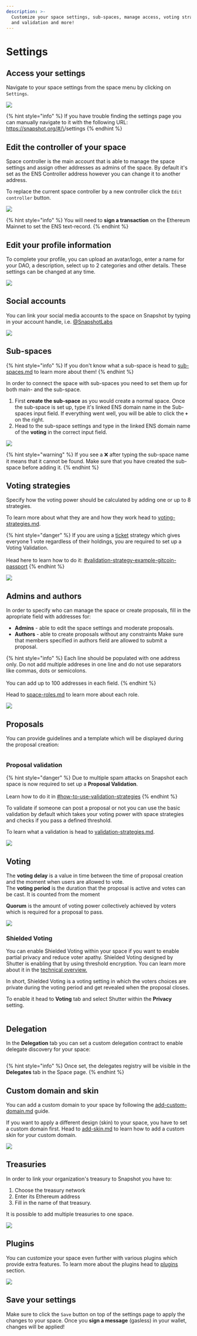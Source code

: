 ```yaml
---
description: >-
  Customize your space settings, sub-spaces, manage access, voting strategies
  and validation and more!
---
```


# Settings

## Access your settings

Navigate to your space settings from the space menu by clicking on `Settings`.

![](<../../.gitbook/assets/Capture d’écran 2022-08-11 à 14.07.53.png>)

{% hint style="info" %}
If you have trouble finding the settings page you can manually navigate to it with the following URL: https://snapshot.org/#/\<YOUR-ENS-NAME>/settings
{% endhint %}

## Edit the controller of your space

Space controller is the main account that is able to manage the space settings and assign other addresses as admins of the space. By default it's set as the ENS Controller address however you can change it to another address.&#x20;

To replace the current space controller by a new controller click the `Edit controller` button.

![](<../../.gitbook/assets/Capture d’écran 2022-08-11 à 14.14.17.png>)

{% hint style="info" %}
You will need to **sign a transaction** on the Ethereum Mainnet to set the ENS text-record.&#x20;
{% endhint %}

## Edit your profile information

To complete your profile, you can upload an avatar/logo, enter a name for your DAO, a description, select up to 2 categories and other details. These settings can be changed at any time.

![](<../../.gitbook/assets/Capture d’écran 2022-08-11 à 14.20.57.png>)

## Social accounts

You can link your social media accounts to the space on Snapshot by typing in your account handle, i.e. [@SnapshotLabs ](https://twitter.com/SnapshotLabs)

![](<../../.gitbook/assets/Capture d’écran 2022-08-11 à 14.30.17.png>)

## Sub-spaces

{% hint style="info" %}
If you don't know what a sub-space is head to [sub-spaces.md](sub-spaces.md "mention") to learn more about them!
{% endhint %}

In order to connect the space with sub-spaces you need to set them up for both main- and the sub-space.

1. First **create the sub-space** as you would create a normal space. Once the sub-space is set up, type it's linked ENS domain name in the Sub-spaces input field. If everything went well, you will be able to click the **`+`** on the right.
2. Head to the sub-space settings and type in the linked ENS domain name of the **voting** in the correct input field.

![](<../../.gitbook/assets/Capture d’écran 2022-08-11 à 14.30.37.png>)

{% hint style="warning" %}
If you see a  ❌  after typing the sub-space name it means that it cannot be found. Make sure that you have created the sub-space before adding it.
{% endhint %}

## Voting strategies

Specify how the voting power should be calculated by adding one or up to 8 strategies.

To learn more about what they are and how they work head to [voting-strategies.md](../strategies/voting-strategies.md "mention").

{% hint style="danger" %}
If you are using a [ticket](https://snapshot.org/#/strategy/ticket) strategy which gives everyone 1 vote regardless of their holdings, you are required to set up a Voting Validation. \
\
Head here to learn how to do it: [#validation-strategy-example-gitcoin-passport](../strategies/validation-strategies.md#validation-strategy-example-gitcoin-passport "mention")
{% endhint %}

![](<../../.gitbook/assets/Capture d’écran 2022-08-11 à 14.31.08.png>)

## Admins and authors

In order to specify who can manage the space or create proposals, fill in the apropriate field with addresses for:

* **Admins** - able to edit the space settings and moderate proposals.&#x20;
* **Authors** - able to create proposals without any constraints Make sure that members specified in authors field are allowed to submit a proposal.

{% hint style="info" %}
Each line should be populated with one address only. Do not add multiple addreses in one line and do not use separators like commas, dots or semicolons.\
\
You can add up to 100 addresses in each field.
{% endhint %}

Head to [space-roles.md](space-roles.md "mention") to learn more about each role.

![](<../../.gitbook/assets/Capture d’écran 2022-08-11 à 14.31.29.png>)

##

## Proposals

You can provide guidelines and a template which will be displayed during the proposal creation:

<figure><img src="../../.gitbook/assets/image (112).png" alt=""><figcaption></figcaption></figure>

### Proposal validation

{% hint style="danger" %}
Due to multiple spam attacks on Snapshot each space is now required to set up a **Proposal Validation**.\
\
Learn how to do it in [#how-to-use-validation-strategies](../strategies/validation-strategies.md#how-to-use-validation-strategies "mention")
{% endhint %}

To validate if someone can post a proposal or not you can use the basic validation by default which takes your voting power with space strategies and checks if you pass a defined threshold.

To learn what a validation is head to [validation-strategies.md](../strategies/validation-strategies.md "mention").

![](<../../.gitbook/assets/Capture d’écran 2022-08-11 à 14.31.47.png>)

## Voting

The **voting delay** is a value in time between the time of proposal creation and the moment when users are allowed to vote. \
The **voting period** is the duration that the proposal is active and votes can be cast. It is counted from the moment&#x20;

**Quorum** is the amount of voting power collectively achieved by voters which is required for a proposal to pass.

![](<../../.gitbook/assets/Capture d’écran 2022-08-11 à 14.32.03.png>)

### Shielded Voting

You can enable Shielded Voting within your space if you want to enable partial privacy and reduce voter apathy. Shielded Voting designed by Shutter is enabling that by using threshold encryption. You can learn more about it in the [technical overview.](https://blog.shutter.network/shutter-brings-shielded-voting-to-snapshot/)

In short, Shielded Voting is a voting setting in which the voters choices are private during the voting period and get revealed when the proposal closes.

To enable it head to **Voting** tab and select Shutter within the **Privacy** setting.&#x20;

<figure><img src="../../.gitbook/assets/image (98).png" alt=""><figcaption></figcaption></figure>

## Delegation

In the **Delegation** tab you can set a custom delegation contract to enable delegate discovery for your space:

<figure><img src="../../.gitbook/assets/Screenshot 2023-06-30 at 13.17.08.png" alt=""><figcaption></figcaption></figure>

{% hint style="info" %}
Once set, the delegates registry will be visible in the **Delegates** tab in the Space page.
{% endhint %}

## Custom domain and skin

You can add a custom domain to your space by following the [add-custom-domain.md](add-custom-domain.md "mention") guide.

If you want to apply a different design (skin) to your space, you have to set a custom domain first. Head to [add-skin.md](add-skin.md "mention") to learn how to add a custom skin for your custom domain.

![](<../../.gitbook/assets/Capture d’écran 2022-08-11 à 14.32.30.png>)

## Treasuries

In order to link your organization's treasury to Snapshot you have to:

1. Choose the treasury network
2. Enter its Ethereum address
3. Fill in the name of that treasury.&#x20;

It is possible to add multiple treasuries to one space. &#x20;

![](<../../.gitbook/assets/Capture d’écran 2022-08-11 à 14.32.50.png>)

## Plugins

You can customize your space even further with various plugins which provide extra features. To learn more about the plugins head to [plugins](../plugins/ "mention") section.&#x20;

![](<../../.gitbook/assets/Capture d’écran 2022-08-11 à 14.33.20.png>)

## Save your settings

Make sure to click the `Save` button on top of the settings page to apply the changes to your space. Once you **sign a message** (gasless) in your wallet, changes will be applied!

